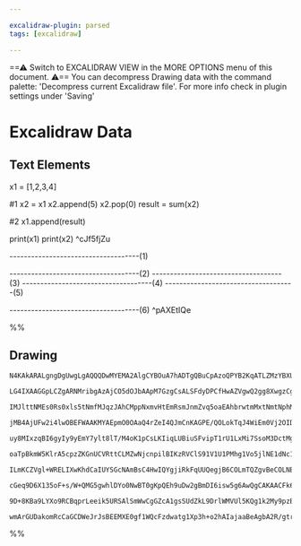 ```yaml
---

excalidraw-plugin: parsed
tags: [excalidraw]

---
```

==⚠  Switch to EXCALIDRAW VIEW in the MORE OPTIONS menu of this document. ⚠== You can decompress Drawing data with the command palette: 'Decompress current Excalidraw file'. For more info check in plugin settings under 'Saving'


# Excalidraw Data
## Text Elements
x1 = [1,2,3,4]

#1
x2 = x1
x2.append(5)
x2.pop(0)
result = sum(x2)

#2
x1.append(result)

print(x1)
print(x2) ^cJf5fjZu

------------------------------------(1)


------------------------------------(2)
------------------------------------(3)
------------------------------------(4)
------------------------------------(5)


------------------------------------(6)
 ^pAXEtIQe

%%
## Drawing
```compressed-json
N4KAkARALgngDgUwgLgAQQQDwMYEMA2AlgCYBOuA7hADTgQBuCpAzoQPYB2KqATLZMzYBXUtiRoIACyhQ4zZAHoFAc0JRJQgEYA6bGwC2CgF7N6hbEcK4OCtptbErHALRY8RMpWdx8Q1TdIEfARcZgRmBShcZQUebTiARh4aOiCEfQQOKGZuAG1wMFAwYuh4cXQoLCgU4shGFnYuNABmBIT+EvrWTgA5TjFuBIBOAA4AVgB2BIAWMYA2doLIQg5i

LG4IXAAGGpLCZgARNMribgAzAjCO5dOJbAApM7GzgCsALSFdyDPCfHwAZVgwQ2gg8XwgzCgpDYAGsEAB1Ejqbh8JYQqGwhCAmDAiSgkjg6F+SQccI5NCLWoQNhwXDYNQwQZbLbXTYcZS41AstGYbjOZo8abaNpjIZJMYCoZDLZDZqsxloZxtObaLYTaY8LbNOZzSbMtqsyHQuEAYTY+DYpA2AGIEgg7XbwZo6TDlETVmaLVaJFDrMxaYEsuCKEjJ

IMJlttNMEs0Rs0xls5tNmfMJqzJAhCMppNxmvHtEmRsmJnmZvq5oaEAhbrwtmMxtNmtNphMhqy3cI4ABJYjk1C5AC6rLO5AyPe4HCEf1Z7uIpOYfcn07RmmEqwAosEMlk+4PWUI4MRcCdwzweGKkufhiNWUQODCJ1P8Le2Ng4TWLvgrmizpwoP9CCMcpNQLeseBGHU62ZIZBWHP8ADFcH0X4FVQMZWUqTBqgkTAElQABeft2j4OVpgHAAdDhKNtS

jMB4AjUFw2i4lwOBEFWAAKMYAEpmO0OAaQ4rZeI4QJmCnKAGPE/QOLokTqJ4WiEm0Vj2OIDixIk+SODgUgVigWSEhE3T9NknhuMJSgABUqg2XCGNyYjqFIiiqI4GiODohimM8li2MydSeL4gS4CEkTNPwSTCOksztOtRTPOU1SAo08ItMoyiTKyQzjL07K5PBTCoAAQSIZQmnQYIzmqVl6igcwCFKrMKugGlwT0LJcBWJhxzQJdnzRS0sxWAgbKw

uy8MIxzqBI6gyIy9yEmY7ylt8lT/M4oK1pCsLKIiqLUBiuSFvipT1rU1LxMi7SsoM3DctMgrWVwIQoDYAAlcJAPKKEhAQW9uoACUzbNsNQZSeDGAoAF8OiKEpYEQDYivBLpGm4MYklqphug4PoOAGCktgg5M5iGUVWRWNZeQkXAEnBfYjmCE80E/b8qQJCQ4GKgANdcoC7ABFJBh1+AEgXKCFzQJQ0MThRFiGRNBUSpI1MWxTkpbBGdhGzec+0pE

oaTpBkmW5KlrA5cpzZKGnUCVRttCLMZwNjcnpilBIKzRVClS91V1U1PMhg1Vo5jlNE1dNc1LRtB17RFlcXQ7IQPRj70KnIDh/VwQMarRENFbDFpmgmKMFmGJNwI95lpnTEGc2VotVQSLZhmJhIRhGCYpkratBirjUxSldsiW7Xs8iHH9RwQXrUH6nXU7nMlH2XKlVyXzd0kybJJ/3Q9j37ikJjPC9T+vAH71XgaqQtN8j9QNn/p/P8AKAlFI11F2

ILmKCZVgl+WRELIXwKhdCaIUYSGcNAmBsC4HwIQYgjiRkFqUUQegjB6COLmTQZgvBeCOLNBEvgkhWDpjENIZQ2BXFtK4KoVQjicwRKWQoGNMGEB6H0OQbQlwnDKHYIoXwkhhDBFCIIeQuhYjME0NQbwqR0imGUUKlUJq5UNhVXzlSOqDV8CqJam9OA7U/xdVJKQOeC9Bp6X8KNWyUD5HSJQW5SR9iEECOcS4uBIj3EeJgRxCRcifGeK2gtQJrjFF

cGeq9D6X135oF+s/W+QMG5gwhlDYo0NwBT0gKpQEh9uDw2gBmDI6isw5g6AwQgCAKAACFk6zk9LHCQ1ozgtNabsCA2ARB5y7JUfQgJjQIAaRnCAtoE6OnKZ00g3Tem1LfCnNOXpkZZxznndpkzpnpHgmLDWkt8SnAmV0nePT0j9MxArJWvADlTKOb005cIdkgmlvsgoHTDlZGOfod6usSQrwpFcjZ+gADytJ6SwDNv8m5myEJIRQhjCF7zenwVft

9D+8KBa9LYXo9RCBqprLeeik5URSAlSmWwCgGZcA1gsSUdZkL9DrlWMVUl5KQg1k2My9pzBsDQj+DzbgEw4zaAmOAkoXKeX4AAJrcGmCMSMwrylGDYAYfJaJ6AED+oMGGaKPlfKXvrDYs52luhIG/co1LIDGuIEMlVVJqnmjZdaE0QwnVOvgvBcEn1lBTlzjadcBw/V+rdRALVLzaVZDuQgYF9VOCLifOU3SCAzDCGYAAcT0sQU119ykjiQggT6q

wmArGUDakomRcCaGCDWeJrJsBEEMXE0gf1WQcFzdwatg1Xp3h+o2hAIajaaBeAgbA2R/gtrgAAWTYGsBl5bK3nEuL2sAsM6A/GCH2YAGToZAA===
```
%%